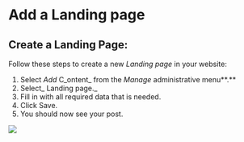# Add a Landing page

## Create a Landing Page:

Follow these steps to create a new _Landing page_ in your website:

1. Select _Add_ C_ontent_ from the _Manage_ administrative menu**.**
2. Select_ Landing page._
3. Fill in with all required data that is needed.
4. Click Save.&#x20;
5. You should now see your post.

![](../../../.gitbook/assets/create\_landing\_page\_test\_qa\_varbase\_8\_8\_x\_development\_13\_07\_2020.png)
